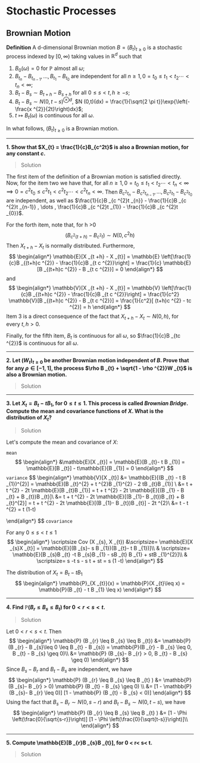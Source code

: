 # Stochastic Processes 

## Brownian Motion

**Definition** A d-dimensional Brownian motion $B= (B_{t})_{t\geq 0}$ is a stochastic process indexed by $[0,\infty)$ taking values in $\mathbb{R}^{d}$ such that

1. $B_0(\omega) = 0$ for $\mathbb{P}$ almost all $\omega$;
2. $B _{t _{n}} - B _{t _{n-1}} , \dots , B _{t _{1}} - B _{t _{0}}$ are independent for all $n \geq 1, 0 = t _{0} \leq t _{1} < t _{2} \cdots < t _{n} < \infty$;
3. $B _{t} - B _{s} \sim B _{t+h} - B _{s +h}$ for all $0 \leq s < t, h \geq -s$;
4. $B _{t}- B _{s} \sim N(0,t-s)^{\otimes d}$, $N (0,t)(dx) = \frac{1}{\sqrt{2 \pi t}}\exp{\left(-\frac{x ^{2}}{2t}\right)dx}$;
5. $t \mapsto B _{t} (\omega)$ is continuous for all $\omega$.

In what follows, $(B_{t})_{t \geq 0}$ is a Brownian motion.

----------
**1. Show that $X_{t} = \frac{1}{c}B_{c^2t}$ is also a Brownian motion, for any constant $c$.** 
> Solution

The first item of the definition of a Brownian motion is satisfied directly. Now, for the item two we have that, for all $n \geq 1, 0 = t _{0} \leq t _{1} < t _{2} \cdots < t _{n} < \infty \implies 0 = c ^{2}t _{0} \leq c ^{2}t _{1} < c ^{2}t _{2} \cdots < c ^{2}t _{n} < \infty$. Then $B _{c ^{2}t _{n}} - B _{c ^{2}t _{n-1}} , \dots , B _{c ^{2}t _{1}} - B _{c ^{2}t _{0}}$ are independent, as well as $\frac{1}{c}B _{c ^{2}t _{n}} - \frac{1}{c}B _{c ^{2}t _{n-1}} , \dots , \frac{1}{c}B _{c ^{2}t _{1}} - \frac{1}{c}B _{c ^{2}t _{0}}$.

For the forth item, note that, for h >0
$$
\begin{equation*}
	(B _{c ^{2}(t + h)} - B _{c ^{2}t}) \sim N (0, c ^{2}h)
\end{equation*}
$$
Then $X _{t+h} - X _{t}$ is normally distributed. Furthermore, 
$$
\begin{align*}
	\mathbb{E}[X _{t +h} - X _{t}] = \mathbb{E} \left[\frac{1}{c}B _{(t+h)c ^{2}} - \frac{1}{c}B _{t c ^{2}}\right] = \frac{1}{c} \mathbb{E}[B _{(t+h)c ^{2}} - B _{t c ^{2}}] = 0
\end{align*}
$$
and
$$
\begin{align*}
	\mathbb{V}[X _{t +h} - X _{t}] = \mathbb{V} \left[\frac{1}{c}B _{(t+h)c ^{2}} - \frac{1}{c}B _{t c ^{2}}\right] = \frac{1}{c^2} \mathbb{V}[B _{(t+h)c ^{2}} - B _{t c ^{2}}] = \frac{1}{c^2}[ (t+h)c ^{2} - tc ^{2}] = h
\end{align*}
$$
Item 3 is a direct consequence of the fact that $X _{t+h} - X _{t} \sim N(0,h)$, for every $t,h >0$.

Finally, for the fifth item, $B _{t}$ is continuous for all $\omega$, so $\frac{1}{c}B _{tc ^{2}}$ is continuous for all $\omega$.

----------
**2. Let $(W _{t})_{t \geq 0}$ be another Brownian motion independent of $B$. Prove that for any $\rho \in [-1,1]$, the process $\rho B _{t} + \sqrt{1 - \rho ^{2}}W _{t}$ is also a Brownian motion.**
> Solution


----------
**3. Let $X _{t} = B _{t} - t B _{1}$, for $0 \leq t \leq 1$. This process is called *Brownian Bridge*. Compute the mean and covariance functions of $X$. What is the distribution of $X _{t}$?** 																									
> Solution

Let's compute the mean and covariance of $X$:

`mean`
$$
\begin{align*}
	&\mathbb{E}[X _{t}] = \mathbb{E}[B _{t}- t B _{1}] = \mathbb{E}[B _{t}] - t\mathbb{E}[B _{1}] = 0
\end{align*}
$$
`variance`
$$
\begin{align*}
	\mathbb{V}[X _{t}] &= \mathbb{E}[(B _{t} - t B _{1})^{2}] = \mathbb{E}[B _{t}^{2} + t ^{2}B _{1}^{2} - 2 tB _{t}B _{1}] \\
	&= t + t ^{2} - 2t \mathbb{E}[B _{t}B _{1}] = t + t ^{2} - 2t \mathbb{E}[(B _{1} - B _{t} + B _{t})B _{t}]\\
	&= t + t ^{2} - 2t \mathbb{E}[(B _{1}- B _{t})B _{t} + B _{t}^{2}] = t + t ^{2} - 2t \mathbb{E}[(B _{1}- B _{t})B _{t}] - 2t ^{2}\\
	&= t - t ^{2} = t (1-t)
	
\end{align*}
$$
`covariance`

For any $0 \leq s < t \leq 1$
$$
\begin{align*}
	\scriptsize Cov (X _{s}, X _{t})
	&\scriptsize= \mathbb{E}[X _{s}X _{t}]
	= \mathbb{E}[(B _{s}- s B _{1})(B _{t}- t B _{1})]\\
	& \scriptsize=  \mathbb{E}[B _{s}B _{t} -t B _{s}B _{1} - sB _{t} B _{1} + stB _{1}^{2}]\\
	& \scriptsize= s -t s - s t + st = s (1 -t)
\end{align*}
$$

The distribution of $X _{t} = B _{t} - t B _{1}$
$$
\begin{align*}
	\mathbb{P}_{X _{t}}(x) = \mathbb{P}(X _{t}\leq x) = \mathbb{P}(B _{t} - t B _{1} \leq x)
\end{align*}
$$


----------
**4. Find $\mathbb{P} (B _{r} \leq B _{s} \leq B _{t})$ for $0 < r < s< t$.** 

> Solution

Let $0 < r < s < t$. Then
$$
\begin{align*}
	\mathbb{P} (B _{r} \leq B _{s} \leq B _{t}) &= \mathbb{P} (B _{r} - B _{s}\leq 0 \leq B _{t} - B _{s}) = \mathbb{P}(B _{r} - B _{s} \leq 0, B _{t} - B _{s} \geq 0)\\
	&= \mathbb{P} (B _{s}- B _{r} > 0, B _{t} - B _{s} \geq 0)
\end{align*}
$$
Since $B _{s} - B _{r}$ and $B _{t} - B _{s}$ are independent, we have
$$
\begin{align*}
	\mathbb{P} (B _{r} \leq B _{s} \leq B _{t} ) &= \mathbb{P} (B _{s}- B _{r} > 0) \mathbb{P} (B _{t} - B _{s} \geq 0) \\
	&= [1 - \mathbb{P} (B _{s}- B _{r} \leq 0)] [1 - \mathbb{P} (B _{t} - B _{s} < 0)]
\end{align*}
$$
Using the fact that $B _{s} - B _{r} \sim N (0,s-r)$ and $B _{t} - B _{s} \sim N (0, t-s)$, we have
$$
\begin{align*}
	\mathbb{P} (B _{r} \leq B _{s} \leq B _{t} ) &= [1 - \Phi \left(\frac{0}{\sqrt{s-r}}\right)] [1 - \Phi \left(\frac{0}{\sqrt{t-s}}\right)]\\
\end{align*}
$$

----------
**5. Compute \mathbb{E}[B _{r}B _{s}B _{t}], for 0 < r< s< t.** 

>Solution



